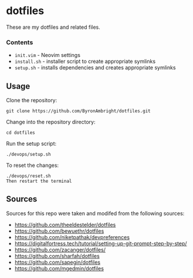 # dotfiles

These are my dotfiles and related files.

### Contents
- `init.vim` - Neovim settings
- `install.sh` - installer script to create appropriate symlinks
- `setup.sh` - installs dependencies and creates appropriate symlinks

## Usage

Clone the repository:

    git clone https://github.com/ByronAmbright/dotfiles.git

Change into the repository directory:

    cd dotfiles

Run the setup script:

    ./devops/setup.sh

To reset the changes:

    ./devops/reset.sh
    Then restart the terminal


## Sources

Sources for this repo were taken and modifed from the following sources:
* https://github.com/theeldestelder/dotfiles
* https://github.com/bewuethr/dotfiles
* https://github.com/niketpathak/devpreferences
* https://digitalfortress.tech/tutorial/setting-up-git-prompt-step-by-step/
* https://github.com/zacanger/dotfiles/
* https://github.com/sharfah/dotfiles
* https://github.com/sapegin/dotfiles
* https://github.com/mgedmin/dotfiles